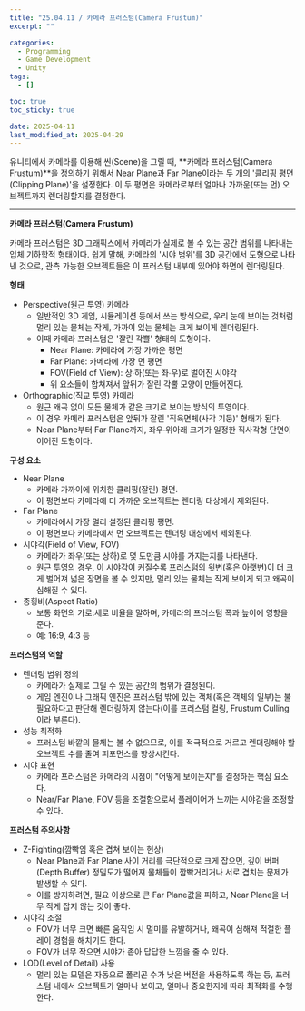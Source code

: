 ```yaml
---
title: "25.04.11 / 카메라 프러스텀(Camera Frustum)"
excerpt: ""

categories:
  - Programming
  - Game Development
  - Unity
tags:
  - []

toc: true
toc_sticky: true

date: 2025-04-11
last_modified_at: 2025-04-29
---
```


유니티에서 카메라를 이용해 씬(Scene)을 그릴 때, **카메라 프러스텀(Camera Frustum)**을 정의하기 위해서 Near Plane과 Far Plane이라는 두 개의 '클리핑 평면(Clipping Plane)'을 설정한다. 이 두 평면은 카메라로부터 얼마나 가까운(또는 먼) 오브젝트까지 렌더링할지를 결정한다.

---

**카메라 프러스텀(Camera Frustum)**

카메라 프러스텀은 3D 그래픽스에서 카메라가 실제로 볼 수 있는 공간 범위를 나타내는 입체 기하학적 형태이다. 쉽게 말해, 카메라의 '시야 범위'를 3D 공간에서 도형으로 나타낸 것으로, 관측 가능한 오브젝트들은 이 프러스텀 내부에 있어야 화면에 렌더링된다.

**형태**

- Perspective(원근 투영) 카메라
  - 일반적인 3D 게임, 시뮬레이션 등에서 쓰는 방식으로, 우리 눈에 보이는 것처럼 멀리 있는 물체는 작게, 가까이 있는 물체는 크게 보이게 렌더링된다.
  - 이때 카메라 프러스텀은 '잘린 각뿔' 형태의 도형이다.
    - Near Plane: 카메라에 가장 가까운 평면
    - Far Plane: 카메라에 가장 먼 평면
    - FOV(Field of View): 상∙하(또는 좌∙우)로 벌어진 시야각
    - 위 요소들이 합쳐져서 앞뒤가 잘린 각뿔 모양이 만들어진다.
- Orthographic(직교 투영) 카메라
  - 원근 왜곡 없이 모든 물체가 같은 크기로 보이는 방식의 투영이다.
  - 이 경우 카메라 프러스텀은 앞뒤가 잘린 '직육면체(사각 기둥)' 형태가 된다.
  - Near Plane부터 Far Plane까지, 좌우∙위아래 크기가 일정한 직사각형 단면이 이어진 도형이다.

**구성 요소**

- Near Plane
  - 카메라 가까이에 위치한 클리핑(잘린) 평면.
  - 이 평면보다 카메라에 더 가까운 오브젝트는 렌더링 대상에서 제외된다.
- Far Plane
  - 카메라에서 가장 멀리 설정된 클리핑 평면.
  - 이 평면보다 카메라에서 먼 오브젝트는 렌더링 대상에서 제외된다.
- 시야각(Field of View, FOV)
  - 카메라가 좌우(또는 상하)로 몇 도만큼 시야를 가지는지를 나타낸다.
  - 원근 투영의 경우, 이 시야각이 커질수록 프러스텀의 윗변(혹은 아랫변)이 더 크게 벌어져 넓은 장면을 볼 수 있지만, 멀리 있는 물체는 작게 보이게 되고 왜곡이 심해질 수 있다.
- 종횡비(Aspect Ratio)
  - 보통 화면의 가로:세로 비율을 말하며, 카메라의 프러스텀 폭과 높이에 영향을 준다.
  - 예: 16:9, 4:3 등

**프러스텀의 역할**

- 렌더링 범위 정의
  - 카메라가 실제로 그릴 수 있는 공간의 범위가 결정된다.
  - 게임 엔진이나 그래픽 엔진은 프러스텀 밖에 있는 객체(혹은 객체의 일부)는 불필요하다고 판단해 렌더링하지 않는다(이를 프러스텀 컬링, Frustum Culling이라 부른다).
- 성능 최적화
  - 프러스텀 바깥의 물체는 볼 수 없으므로, 이를 적극적으로 거르고 렌더링해야 할 오브젝트 수를 줄여 퍼포먼스를 향상시킨다.
- 시야 표현
  - 카메라 프러스텀은 카메라의 시점이 "어떻게 보이는지"를 결정하는 핵심 요소다.
  - Near/Far Plane, FOV 등을 조절함으로써 플레이어가 느끼는 시야감을 조정할 수 있다.

**프러스텀 주의사항**

- Z-Fighting(깜빡임 혹은 겹쳐 보이는 현상)
  - Near Plane과 Far Plane 사이 거리를 극단적으로 크게 잡으면, 깊이 버퍼(Depth Buffer) 정밀도가 떨어져 물체들이 깜빡거리거나 서로 겹치는 문제가 발생할 수 있다.
  - 이를 방지하려면, 필요 이상으로 큰 Far Plane값을 피하고, Near Plane을 너무 작게 잡지 않는 것이 좋다.
- 시야각 조절
  - FOV가 너무 크면 빠른 움직임 시 멀미를 유발하거나, 왜곡이 심해져 적절한 플레이 경험을 해치기도 한다.
  - FOV가 너무 작으면 시야가 좁아 답답한 느낌을 줄 수 있다.
- LOD(Level of Detail) 사용
  - 멀리 있는 모델은 자동으로 폴리곤 수가 낮은 버전을 사용하도록 하는 등, 프러스텀 내에서 오브젝트가 얼마나 보이고, 얼마나 중요한지에 따라 최적화를 수행한다.
